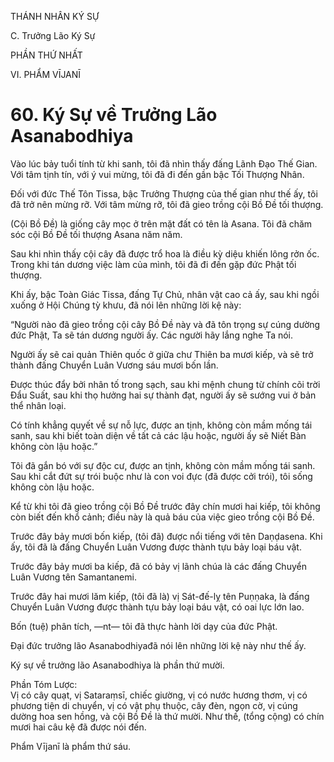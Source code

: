 THÁNH NHÂN KÝ SỰ

C. Trưởng Lão Ký Sự

PHẦN THỨ NHẤT

VI. PHẨM VĪJANĪ

# 60. Ký Sự về Trưởng Lão Asanabodhiya

Vào lúc bảy tuổi tính từ khi sanh, tôi đã nhìn thấy đấng Lãnh Đạo Thế Gian. Với tâm tịnh tín, với ý vui mừng, tôi đã đi đến gần bậc Tối Thượng Nhân.

Đối với đức Thế Tôn Tissa, bậc Trưởng Thượng của thế gian như thế ấy, tôi đã trở nên mừng rỡ. Với tâm mừng rỡ, tôi đã gieo trồng cội Bồ Đề tối thượng.

(Cội Bồ Đề) là giống cây mọc ở trên mặt đất có tên là Asana. Tôi đã chăm sóc cội Bồ Đề tối thượng Asana năm năm.

Sau khi nhìn thấy cội cây đã được trổ hoa là điều kỳ diệu khiến lông rởn ốc. Trong khi tán dương việc làm của mình, tôi đã đi đến gặp đức Phật tối thượng.

Khi ấy, bậc Toàn Giác Tissa, đấng Tự Chủ, nhân vật cao cả ấy, sau khi ngồi xuống ở Hội Chúng tỳ khưu, đã nói lên những lời kệ này:

“Người nào đã gieo trồng cội cây Bồ Đề này và đã tôn trọng sự cúng dường đức Phật, Ta sẽ tán dương người ấy. Các người hãy lắng nghe Ta nói.

Người ấy sẽ cai quản Thiên quốc ở giữa chư Thiên ba mươi kiếp, và sẽ trở thành đấng Chuyển Luân Vương sáu mươi bốn lần.

Được thúc đẩy bởi nhân tố trong sạch, sau khi mệnh chung từ chính cõi trời Đẩu Suất, sau khi thọ hưởng hai sự thành đạt, người ấy sẽ sướng vui ở bản thể nhân loại.

Có tính khẳng quyết về sự nỗ lực, được an tịnh, không còn mầm mống tái sanh, sau khi biết toàn diện về tất cả các lậu hoặc, người ấy sẽ Niết Bàn không còn lậu hoặc.”

Tôi đã gắn bó với sự độc cư, được an tịnh, không còn mầm mống tái sanh. Sau khi cắt đứt sự trói buộc như là con voi đực (đã được cởi trói), tôi sống không còn lậu hoặc.

Kể từ khi tôi đã gieo trồng cội Bồ Đề trước đây chín mươi hai kiếp, tôi không còn biết đến khổ cảnh; điều này là quả báu của việc gieo trồng cội Bồ Đề.

Trước đây bảy mươi bốn kiếp, (tôi đã) được nổi tiếng với tên Daṇḍasena. Khi ấy, tôi đã là đấng Chuyển Luân Vương được thành tựu bảy loại báu vật.

Trước đây bảy mươi ba kiếp, đã có bảy vị lãnh chúa là các đấng Chuyển Luân Vương tên Samantanemi.

Trước đây hai mươi lăm kiếp, (tôi đã là) vị Sát-đế-lỵ tên Puṇṇaka, là đấng Chuyển Luân Vương được thành tựu bảy loại báu vật, có oai lực lớn lao.

Bốn (tuệ) phân tích, ―nt― tôi đã thực hành lời dạy của đức Phật.

Đại đức trưởng lão Asanabodhiyađã nói lên những lời kệ này như thế ấy.

Ký sự về trưởng lão Asanabodhiya là phần thứ mười.

Phần Tóm Lược:  
Vị có cây quạt, vị Sataraṃsī, chiếc giường, vị có nước hương thơm, vị có phương tiện di chuyển, vị có vật phụ thuộc, cây đèn, ngọn cờ, vị cúng dường hoa sen hồng, và cội Bồ Đề là thứ mười. Như thế, (tổng cộng) có chín mươi hai câu kệ đã được nói đến.

Phẩm Vījanī là phẩm thứ sáu.
